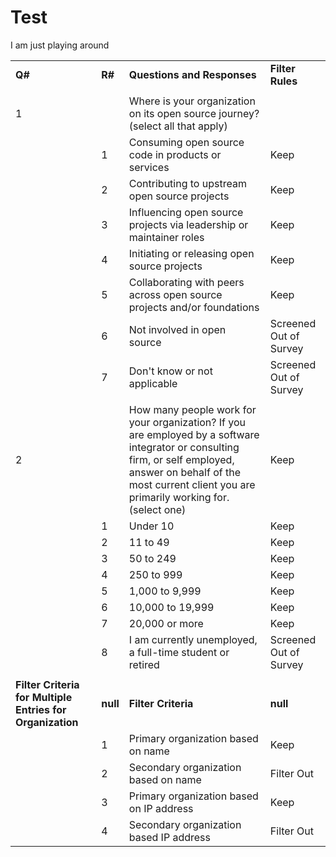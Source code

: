 # Test
I am just playing around

|  |  |  |  |
|---|---|---|---|
| **Q#** | **R#** | **Questions and Responses** | **Filter Rules** |
|  |  |  |  |
| 1 |  | Where is your organization on its open source journey? (select all that apply) |  |
|  | 1 | Consuming open source code in products or services | Keep |
|  | 2 | Contributing to upstream open source projects | Keep |
|  | 3 | Influencing open source projects via leadership or maintainer roles | Keep |
|  | 4 | Initiating or releasing open source projects | Keep |
|  | 5 | Collaborating with peers across open source projects and/or foundations | Keep |
|  | 6 | Not involved in open source | Screened Out of Survey |
|  | 7 | Don't know or not applicable | Screened Out of Survey |
|  |  |  |  |
| 2 |  | How many people work for your organization? If you are employed by a software integrator or consulting firm, or self employed, answer on behalf of the most current client you are primarily working for. (select one) | Keep |
|  | 1 | Under 10 | Keep |
|  | 2 | 11 to 49 | Keep |
|  | 3 | 50 to 249 | Keep |
|  | 4 | 250 to 999 | Keep |
|  | 5 | 1,000 to 9,999 | Keep |
|  | 6 | 10,000 to 19,999 | Keep |
|  | 7 | 20,000 or more | Keep |
|  | 8 | I am currently unemployed, a full-time student or retired | Screened Out of Survey |
|  |  |  |  |
| **Filter Criteria for Multiple Entries for Organization** | **null** | **Filter Criteria** | **null** |
|  | 1 | Primary organization based on name | Keep |
|  | 2 | Secondary organization based on name | Filter Out |
|  | 3 | Primary organization based on IP address | Keep |
|  | 4 | Secondary organization based IP address | Filter Out |
